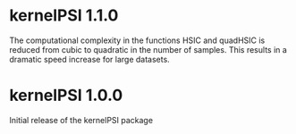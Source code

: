 # kernelPSI 1.1.0
The computational complexity in the functions HSIC and quadHSIC is
reduced from cubic to quadratic in the number of samples. This 
results in a dramatic speed increase for large datasets. 

# kernelPSI 1.0.0
Initial release of the kernelPSI package
